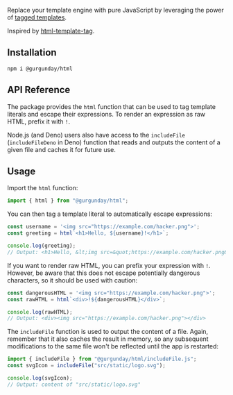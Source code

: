 Replace your template engine with pure JavaScript by leveraging the power of [tagged templates](https://developer.mozilla.org/en-US/docs/Web/JavaScript/Reference/Template_literals#tagged_templates).

Inspired by [html-template-tag](https://github.com/AntonioVdlC/html-template-tag).

## Installation

```shell
npm i @gurgunday/html
```

## API Reference

The package provides the `html` function that can be used to tag template literals and escape their expressions. To render an expression as raw HTML, prefix it with `!`.

Node.js (and Deno) users also have access to the `includeFile` (`includeFileDeno` in Deno) function that reads and outputs the content of a given file and caches it for future use.

## Usage

Import the `html` function:

```js
import { html } from "@gurgunday/html";
```

You can then tag a template literal to automatically escape expressions:

```js
const username = '<img src="https://example.com/hacker.png">';
const greeting = html`<h1>Hello, ${username}!</h1>`;

console.log(greeting);
// Output: <h1>Hello, &lt;img src=&quot;https://example.com/hacker.png&quot;&gt;</h1>
```

If you want to render raw HTML, you can prefix your expression with `!`. However, be aware that this does not escape potentially dangerous characters, so it should be used with caution:

```js
const dangerousHTML = '<img src="https://example.com/hacker.png">';
const rawHTML = html`<div>!${dangerousHTML}</div>`;

console.log(rawHTML);
// Output: <div><img src="https://example.com/hacker.png"></div>
```

The `includeFile` function is used to output the content of a file. Again, remember that it also caches the result in memory, so any subsequent modifications to the same file won't be reflected until the app is restarted:

```js
import { includeFile } from "@gurgunday/html/includeFile.js";
const svgIcon = includeFile("src/static/logo.svg");

console.log(svgIcon);
// Output: content of "src/static/logo.svg"
```
